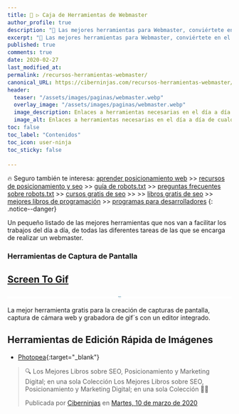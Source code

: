 ```yaml
---
title: 🧰 ▷ Caja de Herramientas de Webmaster
author_profile: true
description: "📌 Las mejores herramientas para Webmaster, conviértete en el mejor gestor de páginas web del mundo"
excerpt: "📌 Las mejores herramientas para Webmaster, conviértete en el mejor gestor de páginas web del mundo"
published: true
comments: true
date: 2020-02-27
last_modified_at: 
permalink: /recursos-herramientas-webmaster/
canonical_URL: https://ciberninjas.com/recursos-herramientas-webmaster/
header:
  teaser: "/assets/images/paginas/webmaster.webp"
  overlay_image: "/assets/images/paginas/webmaster.webp"
  image_description: Enlaces a herramientas necesarias en el día a día de cualquier webmaster
  image_alt: Enlaces a herramientas necesarias en el día a día de cualquier webmaster
toc: false
toc_label: "Contenidos"
toc_icon: user-ninja
toc_sticky: false

---
```


🔥 Seguro también te interesa: [aprender posicionamiento web](/posicionamiento-web-seo/) >> [recursos de posicionamiento y seo](/posicionamiento-seo-recursos/) >> [guía de robots.txt](/robots-txt/) >> [preguntas frecuentes sobre robots.txt](/robots-txt-preguntas-frecuentes/) >> [cursos gratis de seo](/cursos-tecnologia/#seo-y-posicionamiento-) >> >> [libros gratis de seo](/biblioteca-de-programacion-y-tecnologia/#seo-y-posicionamiento-) >> [mejores libros de programación](/programar/) >> [programas para desarrolladores](/mejores-editores-texto/)
{: .notice--danger}

Un pequeño listado de las mejores herramientas que nos van a facilitar los trabajos del día a día, de todas las diferentes tareas de las que se encarga de realizar un webmaster.

### Herramientas de Captura de Pantalla

## [Screen To Gif](https://www.screentogif.com/)

![](/assets/images/paginas/webmaster/screentogif-capturador-pantalla.webp)

La mejor herramienta gratis para la creación de capturas de pantalla, captura de cámara web y grabadora de gif´s con un editor integrado.


## Herramientas de Edición Rápida de Imágenes

* [Photopea](https://www.photopea.com/){:target="_blank"}

<div class="fb-post" data-href="https://www.facebook.com/ciberninjas/posts/1336704793183039" data-width="850" data-show-text="true"><blockquote cite="https://developers.facebook.com/ciberninjas/posts/1336704793183039" class="fb-xfbml-parse-ignore"><p>🔍 Los Mejores Libros sobre SEO, Posicionamiento y Marketing Digital; en una sola Colección Los Mejores Libros sobre SEO, Posicionamiento y Marketing Digital; en una sola Colección 🕵️‍♂️</p>Publicada por <a href="https://www.facebook.com/ciberninjas/">Ciberninjas</a> en&nbsp;<a href="https://developers.facebook.com/ciberninjas/posts/1336704793183039">Martes, 10 de marzo de 2020</a></blockquote></div>
